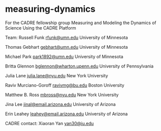 # measuring-dynamics
For the CADRE fellowship group Measuring and Modeling the Dynamics of Science Using the CADRE Platform

Team:
Russell Funk	rfunk@umn.edu	University of Minnesota

Thomas Gebhart 	gebhart@umn.edu	University of Minnesota

Michael Park	park1892@umn.edu	University of Minnesota

Britta Glennon	bglennon@wharton.upenn.edu	University of Pennsylvania

Julia Lane 	julia.lane@nyu.edu	New York University

Raviv Murciano-Goroff 	ravivmg@bu.edu	Boston University

Matthew B. Ross 	mbross@nyu.edu	New York University

Jina Lee	jinal@email.arizona.edu	University of Arizona

Erin Leahey 	leahey@email.arizona.edu	University of Arizona

CADRE contact: Xiaoran Yan yan30@iu.edu
